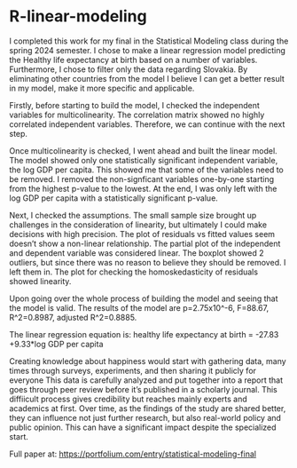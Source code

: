 # R-linear-modeling
I completed this work for my final in the Statistical Modeling class during the spring 2024 semester. I chose to make a linear regression model predicting the Healthy life expectancy at birth based on a number of
variables. Furthermore, I chose to filter only the data regarding Slovakia. By eliminating other countries from the
model I believe I can get a better result in my model, make it more specific and applicable.

Firstly, before starting to build the model, I checked the independent variables for multicolinearity. The correlation matrix showed no highly correlated independent variables. Therefore, we can continue with the next step.

Once multicolinearity is checked, I went ahead and built the linear model. The model showed only one statistically significant independent variable, the log GDP per capita. This showed me that some of the variables need to be removed. I removed the non-signficant variables one-by-one starting from the highest p-value to the lowest. At the end, I was only left with the log GDP per capita with a statistically significant p-value.

Next, I checked the assumptions. The small sample size brought up challenges in the consideration of linearity, but ultimately I could make decisions with high precision. The plot of residuals vs fitted values seem doesn’t show a non-linear relationship. The partial plot of the independent and dependent variable was considered linear. The boxplot showed 2 outliers, but since there was no reason to believe they should be removed. I left them in. The plot for checking the homoskedasticity of residuals showed linearity.

Upon going over the whole process of building the model and seeing that the model is valid. The results of the model are p=2.75x10^-6, F=88.67, R^2=0.8987, adjusted R^2=0.8885.

The linear regression equation is: healthy life expectancy at birth = -27.83 +9.33*log GDP per capita

Creating knowledge about happiness would start with gathering data, many times through surveys, experiments, and then sharing it publicly for everyone This data is carefully analyzed and put together into a report that goes through peer review before it’s published in a scholarly journal. This diffiicult process gives credibility but reaches mainly experts and academics at first. Over time, as the findings of the study are shared better, they can influence not just further research, but also real-world policy and public opinion. This can have a significant impact despite the specialized start.

Full paper at: https://portfolium.com/entry/statistical-modeling-final
